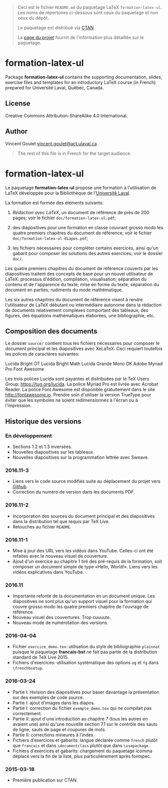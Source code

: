 > Ceci est le fichier `README.md` du paquetage LaTeX
> `formation-latex-ul`. Les noms de répertoires ci-dessous sont ceux
> du paquetage et non ceux du dépôt.
>
> Le paquetage est distribué via
> [CTAN](https://www.ctan.org/pkg/formation-latex-ul).
>
> La
> [page du projet](https://vigou3.github.io/formation-latex-ul)
> fournit de l'information plus détaillée sur le paquetage.

# formation-latex-ul

Package **formation-latex-ul** contains the supporting documentation,
slides, exercise files and templates for an introductory LaTeX course
(in French) prepared for Université Laval, Québec, Canada.

## License

Creative Commons Attribution-ShareAlike 4.0 International.

## Author

Vincent Goulet <vincent.goulet@act.ulaval.ca>

> The rest of this file is in French for the target audience.

# formation-latex-ul

Le paquetage **formation-latex-ul** propose une formation à
l'utilisation de LaTeX développée pour la Bibliothèque de
l'[Université Laval](https://www.ulaval.ca).

La formation est formée des éléments suivants:

1. *Rédaction avec LaTeX*, un document de référence de près de
   200 pages; voir le fichier `doc/formation-latex-ul.pdf`;

2. des diapositives pour une formation en classe couvrant grosso modo
   les quatre premiers chapitres du document de référence; voir le
   fichier `doc/formation-latex-ul-diapos.pdf`;

3. les fichiers nécessaires pour compléter certains exercices, ainsi
   qu'un gabarit pour composer les solutions des autres exercices; voir
   le dossier `doc/`.

Les quatre premiers chapitres du document de référence couverts par
les diapositives traitent des concepts de base pour un nouvel
utilisateur de LaTeX: processus d'édition, compilation, visualisation;
séparation du contenu et de l'apparence du texte; mise en forme du
texte; séparation du document en parties; rudiments du mode
mathématique.

Les six autres chapitres du document de référence visent à rendre
l'utilisateur de LaTeX débutant ou intermédiaire autonome dans la
rédaction de documents relativement complexes comportant des tableaux,
des figures, des équations mathématiques élaborées, une bibliographie,
etc.

## Composition des documents

Le dossier `source/` contient tous les fichiers nécessaires pour
composer le document principal et les diapositives avec XeLaTeX. Ceci
requiert toutefois les polices de caractères suivantes:

  Lucida Bright OT
  Lucida Bright Math
  Lucida Grande Mono DK
  Adobe Myriad Pro
  Font Awesome

Les trois polices Lucida sont payantes et distribuées par le TeX Users
Group: https://tug.org/lucida. La police Myriad Pro est livrée avec
Acrobat Reader. La police Font Awesome est disponible gratuitement
dans le site http://fontawesome.io. Prendre soin d'utiliser la version
TrueType pour éviter que les symboles ne soient redimensionnés à
l'écran ou à l'impression.

## Historique des versions

### En développement

- Sections 1.2 et 1.3 inversées.
- Nouvelles diapositives sur les tableaux.
- Nouvelles diapositives sur la programmation lettrée avec Sweave.

### 2016.11-3

- Liens vers le code source modifiés suite au déplacement du projet
  vers [Github](https://github.com/vigou3/formation-latex-ul).
- Correction du numéro de version dans les documents PDF.

### 2016.11-2

- Incorporation des sources du document principal et des diapositives
  dans la distribution tel que requis par TeX Live.
- Retouches au fichier `README`.

### 2016.11-1

- Mise à jour des URL vers les vidéos dans YouTube. Celles-ci ont été
  refaites avec le nouveau visuel de couverture.
- Ajout d'un exercice au chapitre 1 tiré des pré-requis de la
  formation, soit composer un document simple de type «Hello, World!».
  Liens vers les vidéos explicatives dans YouTube.

### 2016.11

- Importante refonte de la documentation en un document unique. Les
  diapositives ne sont plus qu'un support visuel pour la formation qui
  couvre grosso modo les quatre premiers chapitre de l'ouvrage de
  référence.
- Nouveau visuel des couvertures. Trop cuuuute.
- Nouveau mode de numérotation des versions.

### 2016-04-04

- Fichier `exercice_demo.tex`: utilisation du style de bibliographie
  `plainnat` puisque le paquetage **francais-bst** ne fait pas partie de la
  distribution standard de TeX Live 2015.
- Fichiers d'exercices: utilisation systématique des options `og` et
  `fg` dans `\frenchbsetup`.

### 2016-03-24

- Partie I: révision des diapositives pour baser davantage la
  présentation sur des exemples de code source.
- Partie I: ajout d'images dans les diapos.
- Partie I: correction du fichier `exemple_demo.tex` qui ne compilait
  pas correctement.
- Partie II: ajout d'une introduction au chapitre 7 (tous les autres
  en avaient une) ainsi qu'une nouvelle section 7.1 sur le contrôle
  des sauts de ligne, sauts de page et coupures de mots.
- Partie II: corrections mineures à l'index.
- Fichiers d'exercices et gabarits: langue déclarée comme `french`
  plutôt que `francais` et dans `\documentclass` plutôt que dans
  `\usepackage`.
- Fichiers d'exercices et gabarits: chargement du paquetage icomma
  déplacé vers la fin de la liste, plus particulièrement après
  fontspec.

### 2015-03-18

- Première publication sur CTAN.
